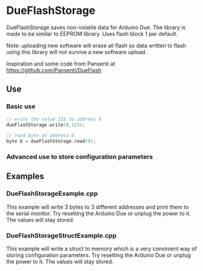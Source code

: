 DueFlashStorage
===============
DueFlashStorage saves non-volatile data for Arduino Due. The library is made to be similar to EEPROM library. Uses flash block 1 per default.

Note: uploading new software will erase all flash so data written to flash
using this library will not survive a new software upload. 

Inspiration and some code from Pansenti at https://github.com/Pansenti/DueFlash

## Use
### Basic use
```cpp
// write the value 123 to address 0
dueFlashStorage.write(0,123);

// read byte at address 0
byte b = dueFlashStorage.read(0);
```

### Advanced use to store configuration parameters

## Examples
### DueFlashStorageExample.cpp
This example will write 3 bytes to 3 different addresses and print them to the serial monitor.
Try resetting the Arduino Due or unplug the power to it. The values will stay stored.
   
### DueFlashStorageStructExample.cpp
This example will write a struct to memory which is a very convinient way of storing configuration parameters.
Try resetting the Arduino Due or unplug the power to it. The values will stay stored.
